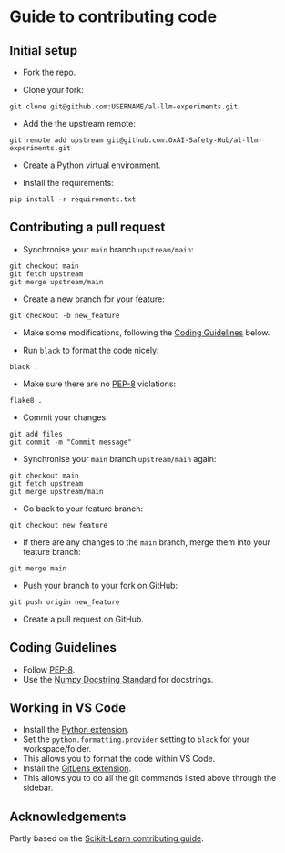 Guide to contributing code
==========================

Initial setup
-------------

- Fork the repo.

- Clone your fork:
```
git clone git@github.com:USERNAME/al-llm-experiments.git
```

- Add the the upstream remote:
```
git remote add upstream git@github.com:OxAI-Safety-Hub/al-llm-experiments.git
```

- Create a Python virtual environment.

- Install the requirements:
```
pip install -r requirements.txt
```


Contributing a pull request
---------------------------

- Synchronise your `main` branch `upstream/main`:
```
git checkout main
git fetch upstream
git merge upstream/main
```

- Create a new branch for your feature:
```
git checkout -b new_feature
```

- Make some modifications, following the [Coding Guidelines](#coding-guidelines) below.

- Run `black` to format the code nicely:
```
black .
```

- Make sure there are no [PEP-8](https://peps.python.org/pep-0008/) violations:
```
flake8 .
```

- Commit your changes:
```
git add files
git commit -m "Commit message"
```

- Synchronise your `main` branch `upstream/main` again:
```
git checkout main
git fetch upstream
git merge upstream/main
```

- Go back to your feature branch:
```
git checkout new_feature
```

- If there are any changes to the `main` branch, merge them into your feature branch:
```
git merge main
```

- Push your branch to your fork on GitHub:
```
git push origin new_feature
```

- Create a pull request on GitHub.


Coding Guidelines
-----------------

- Follow [PEP-8](https://peps.python.org/pep-0008/).
- Use the [Numpy Docstring Standard](https://numpydoc.readthedocs.io/en/latest/format.html#docstring-standard) for docstrings.


Working in VS Code
------------------

- Install the [Python extension](https://marketplace.visualstudio.com/items?itemName=ms-python.python).
- Set the `python.formatting.provider` setting to `black` for your workspace/folder.
- This allows you to format the code within VS Code.
- Install the [GitLens extension](https://marketplace.visualstudio.com/items?itemName=eamodio.gitlens).
- This allows you to do all the git commands listed above through the sidebar.


Acknowledgements
----------------

Partly based on the [Scikit-Learn contributing guide](https://scikit-learn.org/dev/developers/contributing.html).